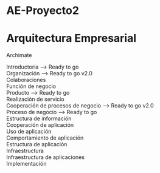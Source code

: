 ﻿# AE-Proyecto2
# Arquitectura Empresarial

Archimate

Introductoria --> Ready to go<br />
Organización --> Ready to go v2.0<br />
Colaboraciones<br />
Función de negocio<br />
Producto --> Ready to go<br />
Realización de servicio<br />
Cooperación de procesos de negocio --> Ready to go v2.0<br />
Proceso de negocio --> Ready to go<br />
Estructura de información<br />
Cooperación de aplicación<br />
Uso de aplicación<br />
Comportamiento de aplicación<br />
Estructura de aplicación<br />
Infraestructura<br />
Infraestructura de aplicaciones<br />
Implementación<br />
